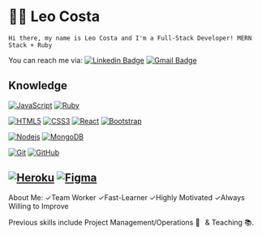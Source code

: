 # :man_technologist: Leo Costa

    Hi there, my name is Leo Costa and I'm a Full-Stack Developer! MERN Stack + Ruby
You can reach me via: 
[![Linkedin Badge](https://img.shields.io/badge/-LinkedIn-blue?style=flat-square&logo=Linkedin&logoColor=white&link=https://https://www.linkedin.com/in/leonardo-costa-programmer/)](https://www.linkedin.com/in/leonardo-costa-programmer/)
[![Gmail Badge](https://img.shields.io/badge/-Gmail-c14438?style=flat-square&logo=Gmail&logoColor=white&link=mailto:leo.costa.programming@gmail.com)](mailto:leo.costa.programming@gmail.com)

## Knowledge
[![JavaScript](https://img.shields.io/badge/-JavaScript-black?style=flat-square&logo=javascript&link=https://github.com/Leoprogramming/)](https://github.com/Leoprogramming/)
[![Ruby](https://img.shields.io/badge/-Ruby-black?style=flat-square&logo=ruby&logoColor=red&link=https://github.com/Leoprogramming/)](https://github.com/Leoprogramming/)

[![HTML5](https://img.shields.io/badge/-HTML5-E34F26?style=flat-square&logo=html5&logoColor=white&link=https://github.com/Leoprogramming/)](https://github.com/Leoprogramming/)
[![CSS3](https://img.shields.io/badge/-CSS3-1572B6?style=flat-square&logo=css3&link=https://github.com/Leoprogramming/)](https://github.com/Leoprogramming/)
[![React](https://img.shields.io/badge/-React-black?style=flat-square&logo=react&link=https://github.com/Leoprogramming/)](https://github.com/Leoprogramming/)
[![Bootstrap](https://img.shields.io/badge/-Bootstrap-563D7C?style=flat-square&logo=bootstrap&link=https://github.com/Leoprogramming/)](https://github.com/Leoprogramming/)

[![Nodejs](https://img.shields.io/badge/-Nodejs-black?style=flat-square&logo=Node.js&link=https://github.com/Leoprogramming/)](https://github.com/Leoprogramming/)
[![MongoDB](https://img.shields.io/badge/-MongoDB-black?style=flat-square&logo=mongodb&link=https://github.com/Leoprogramming/)](https://github.com/Leoprogramming/)

[![Git](https://img.shields.io/badge/-Git-black?style=flat-square&logo=git&link=https://github.com/Leoprogramming/)](https://github.com/Leoprogramming/)
[![GitHub](https://img.shields.io/badge/-GitHub-181717?style=flat-square&logo=github&link=https://github.com/Leoprogramming/)](https://github.com/Leoprogramming/)

[![Heroku](https://img.shields.io/badge/-Heroku-430098?style=flat-square&logo=heroku&link=https://github.com/Leoprogramming/)](https://github.com/Leoprogramming/)
[![Figma](https://img.shields.io/badge/-Figma-black?style=flat-square&logo=figma&link=https://github.com/Leoprogramming/)](https://github.com/Leoprogramming/)
---

About Me: 
✓Team Worker 
✓Fast-Learner
✓Highly Motivated
✓Always Willing to Improve

Previous skills include Project Management/Operations 💼⠀& Teaching 📚.

<!--
**Leoprogramming/Leoprogramming** is a ✨ _special_ ✨ repository because its `README.md` (this file) appears on your GitHub profile.

Here are some ideas to get you started:

- 🔭 I’m currently working on ...
- 🌱 I’m currently learning ...
- 👯 I’m looking to collaborate on ...
- 🤔 I’m looking for help with ...
- 💬 Ask me about ...
- 📫 How to reach me: ...
- 😄 Pronouns: ...
- ⚡ Fun fact: ...
-->
